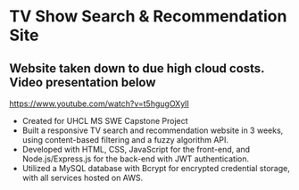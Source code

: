 # TV Show Search & Recommendation Site

Website taken down to due high cloud costs. Video presentation below
------------------------------
https://www.youtube.com/watch?v=t5hgugOXylI

- Created for UHCL MS SWE Capstone Project
- Built a responsive TV search and recommendation website in 3 weeks, using content-based filtering and a fuzzy algorithm API.
- Developed with HTML, CSS, JavaScript for the front-end, and Node.js/Express.js for the back-end with JWT authentication.
- Utilized a MySQL database with Bcrypt for encrypted credential storage, with all services hosted on AWS.
